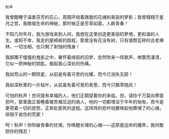     秋声 

   我曾酣睡于温柔芬芳的花心，周围环绕着旖旎的花魂和美丽的梦影；我曾翱翔于星月之宫，我歌唱生命的神秘，那时候正是芳草如茵，人醉青春！

   不知几何年月，我为游戏来到人间，我想在这里创造更美丽的梦境，更和谐的人生。谁知不幸，我走的是崎岖的路程，那里没有花没有树，只有墙颓瓦碎的古老禅林，一切法相，也只剩了剥蚀的残身！

   我踯躅于憧憧的鬼影之中，眷怀着绮丽的旧梦，忽然吹来一阵歌声，嘹栗而凄清，它似一把神秘的钥匙，掘起我心深处的伤痛。

   我如荒山的一颗陨星，从前是有着可贵的光耀，而今已消失无踪！

   我如深秋里的一片枯叶，从前虽有着可爱的青葱，而今只飘零随风！

   可怕的秋声！世间竟有幸福的人，他们正期望着你的来临，但，请你千万莫向寒窗悲吟，那里面正昏睡着被苦难压迫的病人，他的一切都埋没于华年的匆匆，而今是更荷着一切的悲愁，正奔赴那死的途程。这阵阵的悲吟怕要唤起他葬埋了的心魂，徘徊于哀伤的荒冢！

   呵！秋声！你吹破青春的忧境，你唤醒长埋的心魂——这原是运命的播弄，我何敢怒你的残忍！


